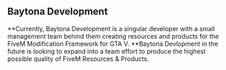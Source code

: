 ## Baytona Development

**Currently, Baytona Development is a singular developer with a small management team behind them creating resources and products for the FiveM Modification Framework for GTA V.
**Baytona Devlopment in the future is looking to expand into a team effort to produce the highest possible quality of FiveM Resources & Products.
